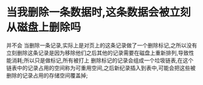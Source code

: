 # 当我删除一条数据时,这条数据会被立刻从磁盘上删除吗
  并不会
  当删除一条记录,实际上是对页上的这条记录做了一个删除标记,之所以没有立刻删除这条记录是因为移除他们之后其他的记录需要在磁盘上重新排列,导致性能消耗;所以只是做标记,所有被打上
删除标记的记录会组成一个垃圾链表,在这个链表中的记录占用的空间称为可重用空间,之后新纪录插入到表中,可能会把这些被删除的记录占用的存储空间覆盖掉;